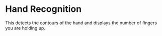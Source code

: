 Hand Recognition
=================

This detects the contours of the hand and displays the number of fingers you are holding up.
